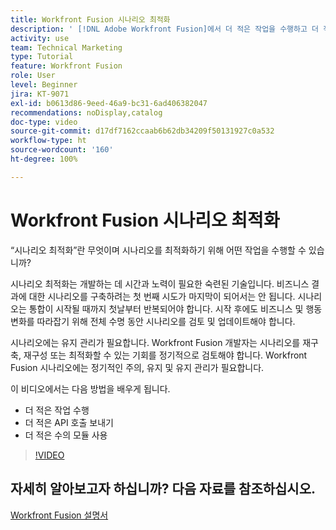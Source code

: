 ```yaml
---
title: Workfront Fusion 시나리오 최적화
description: ' [!DNL Adobe Workfront Fusion]에서 더 적은 작업을 수행하고 더 적은 API 호출을 보내고 더 적은 수의 모듈을 사용하는 방법을 알아봅니다.'
activity: use
team: Technical Marketing
type: Tutorial
feature: Workfront Fusion
role: User
level: Beginner
jira: KT-9071
exl-id: b0613d86-9eed-46a9-bc31-6ad406382047
recommendations: noDisplay,catalog
doc-type: video
source-git-commit: d17df7162ccaab6b62db34209f50131927c0a532
workflow-type: ht
source-wordcount: '160'
ht-degree: 100%

---
```


# Workfront Fusion 시나리오 최적화

“시나리오 최적화”란 무엇이며 시나리오를 최적화하기 위해 어떤 작업을 수행할 수 있습니까?

시나리오 최적화는 개발하는 데 시간과 노력이 필요한 숙련된 기술입니다. 비즈니스 결과에 대한 시나리오를 구축하려는 첫 번째 시도가 마지막이 되어서는 안 됩니다. 시나리오는 통합이 시작될 때까지 첫날부터 반복되어야 합니다. 시작 후에도 비즈니스 및 행동 변화를 따라잡기 위해 전체 수명 동안 시나리오를 검토 및 업데이트해야 합니다.

시나리오에는 유지 관리가 필요합니다. Workfront Fusion 개발자는 시나리오를 재구축, 재구성 또는 최적화할 수 있는 기회를 정기적으로 검토해야 합니다. Workfront Fusion 시나리오에는 정기적인 주의, 유지 및 유지 관리가 필요합니다.

이 비디오에서는 다음 방법을 배우게 됩니다.

* 더 적은 작업 수행
* 더 적은 API 호출 보내기
* 더 적은 수의 모듈 사용

>[!VIDEO](https://video.tv.adobe.com/v/3418207/?quality=12&learn=on&enablevpops&captions=kor)

## 자세히 알아보고자 하십니까? 다음 자료를 참조하십시오.

[Workfront Fusion 설명서](https://experienceleague.adobe.com/docs/workfront/using/adobe-workfront-fusion/workfront-fusion-2.html?lang=ko-KR)
